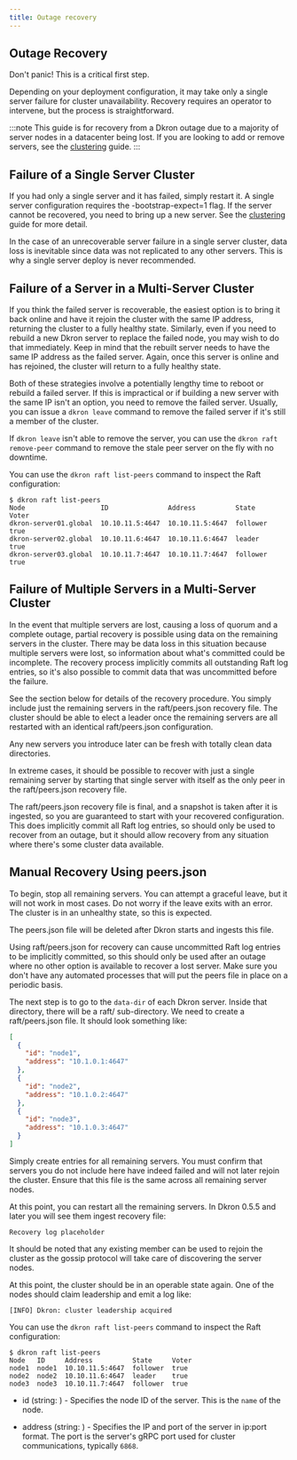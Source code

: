 ```yaml
---
title: Outage recovery
---
```


## Outage Recovery

Don't panic! This is a critical first step.

Depending on your deployment configuration, it may take only a single server failure for cluster unavailability. Recovery requires an operator to intervene, but the process is straightforward.

:::note
This guide is for recovery from a Dkron outage due to a majority of server nodes in a datacenter being lost. If you are looking to add or remove servers, see the [clustering](/docs/usage/clustering) guide.
:::

## Failure of a Single Server Cluster

If you had only a single server and it has failed, simply restart it. A single server configuration requires the -bootstrap-expect=1 flag. If the server cannot be recovered, you need to bring up a new server. See the [clustering](/docs/usage/clustering) guide for more detail.

In the case of an unrecoverable server failure in a single server cluster, data loss is inevitable since data was not replicated to any other servers. This is why a single server deploy is never recommended.

## Failure of a Server in a Multi-Server Cluster

If you think the failed server is recoverable, the easiest option is to bring it back online and have it rejoin the cluster with the same IP address, returning the cluster to a fully healthy state. Similarly, even if you need to rebuild a new Dkron server to replace the failed node, you may wish to do that immediately. Keep in mind that the rebuilt server needs to have the same IP address as the failed server. Again, once this server is online and has rejoined, the cluster will return to a fully healthy state.

Both of these strategies involve a potentially lengthy time to reboot or rebuild a failed server. If this is impractical or if building a new server with the same IP isn't an option, you need to remove the failed server. Usually, you can issue a `dkron leave` command to remove the failed server if it's still a member of the cluster.

If `dkron leave` isn't able to remove the server, you can use the `dkron raft remove-peer` command to remove the stale peer server on the fly with no downtime.

You can use the `dkron raft list-peers` command to inspect the Raft configuration:

```
$ dkron raft list-peers
Node                   ID               Address          State     Voter
dkron-server01.global  10.10.11.5:4647  10.10.11.5:4647  follower  true
dkron-server02.global  10.10.11.6:4647  10.10.11.6:4647  leader    true
dkron-server03.global  10.10.11.7:4647  10.10.11.7:4647  follower  true
```

## Failure of Multiple Servers in a Multi-Server Cluster

In the event that multiple servers are lost, causing a loss of quorum and a complete outage, partial recovery is possible using data on the remaining servers in the cluster. There may be data loss in this situation because multiple servers were lost, so information about what's committed could be incomplete. The recovery process implicitly commits all outstanding Raft log entries, so it's also possible to commit data that was uncommitted before the failure.

See the section below for details of the recovery procedure. You simply include just the remaining servers in the raft/peers.json recovery file. The cluster should be able to elect a leader once the remaining servers are all restarted with an identical raft/peers.json configuration.

Any new servers you introduce later can be fresh with totally clean data directories.

In extreme cases, it should be possible to recover with just a single remaining server by starting that single server with itself as the only peer in the raft/peers.json recovery file.

The raft/peers.json recovery file is final, and a snapshot is taken after it is ingested, so you are guaranteed to start with your recovered configuration. This does implicitly commit all Raft log entries, so should only be used to recover from an outage, but it should allow recovery from any situation where there's some cluster data available.

## Manual Recovery Using peers.json

To begin, stop all remaining servers. You can attempt a graceful leave, but it will not work in most cases. Do not worry if the leave exits with an error. The cluster is in an unhealthy state, so this is expected.

The peers.json file will be deleted after Dkron starts and ingests this file.

Using raft/peers.json for recovery can cause uncommitted Raft log entries to be implicitly committed, so this should only be used after an outage where no other option is available to recover a lost server. Make sure you don't have any automated processes that will put the peers file in place on a periodic basis.

The next step is to go to the `data-dir` of each Dkron server. Inside that directory, there will be a raft/ sub-directory. We need to create a raft/peers.json file. It should look something like:

```json
[
  {
    "id": "node1",
    "address": "10.1.0.1:4647"
  },
  {
    "id": "node2",
    "address": "10.1.0.2:4647"
  },
  {
    "id": "node3",
    "address": "10.1.0.3:4647"
  }
]
```

Simply create entries for all remaining servers. You must confirm that servers you do not include here have indeed failed and will not later rejoin the cluster. Ensure that this file is the same across all remaining server nodes.

At this point, you can restart all the remaining servers. In Dkron 0.5.5 and later you will see them ingest recovery file:

```
Recovery log placeholder
```

It should be noted that any existing member can be used to rejoin the cluster as the gossip protocol will take care of discovering the server nodes.

At this point, the cluster should be in an operable state again. One of the nodes should claim leadership and emit a log like:

`[INFO] Dkron: cluster leadership acquired`

You can use the `dkron raft list-peers` command to inspect the Raft configuration:

```
$ dkron raft list-peers
Node   ID     Address          State     Voter
node1  node1  10.10.11.5:4647  follower  true
node2  node2  10.10.11.6:4647  leader    true
node3  node3  10.10.11.7:4647  follower  true
```

* id (string: <required></required>) - Specifies the node ID of the server. This is the `name` of the node.

* address (string: <required></required>) - Specifies the IP and port of the server in ip:port format. The port is the server's gRPC port used for cluster communications, typically `6868`.
